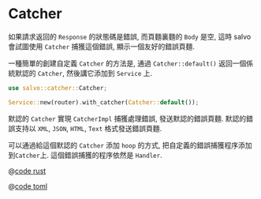 # Catcher

如果請求返回的 `Response` 的狀態碼是錯誤, 而頁麵裏麵的 `Body` 是空, 這時 salvo 會試圖使用 `Catcher` 捕獲這個錯誤, 顯示一個友好的錯誤頁麵.


一種簡單的創建自定義 `Catcher` 的方法是, 通過 `Catcher::default()` 返回一個係統默認的 `Catcher`, 然後講它添加到 `Service` 上.

```rust
use salvo::catcher::Catcher;

Service::new(router).with_catcher(Catcher::default());
```

默認的 ```Catcher``` 實現 ```CatcherImpl``` 捕獲處理錯誤, 發送默認的錯誤頁麵. 默認的錯誤支持以 ```XML```, ```JSON```, ```HTML```, ```Text``` 格式發送錯誤頁麵.

可以通過給這個默認的 `Catcher` 添加 `hoop` 的方式, 把自定義的錯誤捕獲程序添加到`Catcher`上. 這個錯誤捕獲的程序依然是 `Handler`.

<CodeGroup>
  <CodeGroupItem title="main.rs" active>

@[code rust](../../../../codes/custom-error-page/src/main.rs)

  </CodeGroupItem>
  <CodeGroupItem title="Cargo.toml">

@[code toml](../../../../codes/custom-error-page/Cargo.toml)

  </CodeGroupItem>
</CodeGroup>